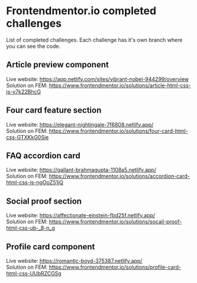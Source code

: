# Frontendmentor.io completed challenges
List of completed challenges. Each challenge has it's own branch where you can see the code.

## Article preview component
Live website: https://app.netlify.com/sites/vibrant-nobel-944299/overview
Solution on FEM: https://www.frontendmentor.io/solutions/article-html-css-js-y7k22BhcG

## Four card feature section
Live website: https://elegant-nightingale-7f6808.netlify.app/  
Solution on FEM: https://www.frontendmentor.io/solutions/four-card-html-css-GTXKkG0Sje

## FAQ accordion card
Live website: https://gallant-brahmagupta-1108a5.netlify.app/  
Solution on FEM: https://www.frontendmentor.io/solutions/accordion-card-html-css-js-ngOoZ51jQ

## Social proof section
Live website: https://affectionate-einstein-fbd25f.netlify.app/   
Solution on FEM: https://www.frontendmentor.io/solutions/socail-proof-html-css-ub-_8-n_g

## Profile card component
Live website: https://romantic-boyd-375387.netlify.app/  
Solution on FEM: https://www.frontendmentor.io/solutions/profile-card-html-css-UUbRZCGSg